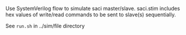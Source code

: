 Use SystemVerilog flow to simulate saci master/slave. saci.stim includes hex values of write/read commands to be sent to slave(s) sequentially.

See ```run.sh``` in ../sim/file directory
